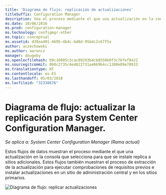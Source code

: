 ```yaml
---
title: 'Diagrama de flujo: replicación de actualizaciones'
titleSuffix: Configuration Manager
description: Vea el proceso mediante el que una actualización en la consola que selecciona para que se instale replica a sitios adicionales.
ms.date: 10/06/2016
ms.prod: configuration-manager
ms.technology: configmgr-other
ms.topic: conceptual
ms.assetid: d38ea401-4695-4b4c-bd8d-95bdc2c67f5a
author: aczechowski
ms.author: aaroncz
manager: dougeby
ms.openlocfilehash: b9c10805c3cac89293b4cb8550b0f3c76fef8422
ms.sourcegitcommit: 0b0c2735c4ed822731ae069b4cc1380e89e78933
ms.translationtype: HT
ms.contentlocale: es-ES
ms.lasthandoff: 05/03/2018
ms.locfileid: "32338676"
---
```

# <a name="flowchart---update-replication-for-system-center-configuration-manager"></a>Diagrama de flujo: actualizar la replicación para System Center Configuration Manager.

*Se aplica a: System Center Configuration Manager (Rama actual)*

Estos flujos de datos muestran el proceso mediante el que una actualización en la consola que selecciona para que se instale replica a sitios adicionales. Estos flujos también muestran el proceso de extracción de la actualización para ejecutar comprobaciones de requisitos previos e instalar actualizaciones en un sitio de administración central y en los sitios primarios.  

 ![Diagrama de flujo: replicar actualizaciones](media/Flowchart---Replicate-updates.png)  
